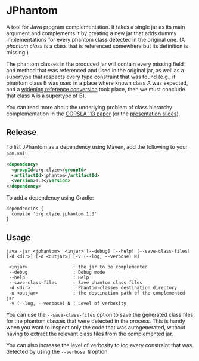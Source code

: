 JPhantom
========

A tool for Java program complementation. It takes a single jar as its
main argument and complements it by creating a new jar that adds dummy
implementations for every phantom class detected in the original
one. (A *phantom class* is a class that is referenced somewhere but
its definition is missing.)

The phantom classes in the produced jar will contain every missing
field and method that was referenced and used in the original jar, as
well as a supertype that respects every type constraint that was found
(e.g., if phantom class B was used in a place where known class A was
expected, and a [widening reference
conversion](http://docs.oracle.com/javase/specs/jls/se14/html/jls-5.html#jls-5.1.5)
took place, then we must conclude that class A is a supertype of B).

You can read more about the underlying problem of class hierarchy
complementation in the [OOPSLA '13 paper](http://yanniss.github.io/jphantom-oopsla13.pdf)
(or the [presentation slides](http://gbalats.github.io/assets/presentations/oopsla2013-jphantom.pdf)).


Release
-------

To list JPhantom as a dependency using Maven, add the following to
your `pom.xml`:

```xml
<dependency>
  <groupId>org.clyze</groupId>
  <artifactId>jphantom</artifactId>
  <version>1.3</version>
</dependency>
```

To add a dependency using Gradle:

```
dependencies {
  compile 'org.clyze:jphantom:1.3'
}
```


Usage
-----

    java -jar <jphantom>  <injar> [--debug] [--help] [--save-class-files] [-d <dir>] [-o <outjar>] [-v (--log, --verbose) N]
    
     <injar>                 : the jar to be complemented
     --debug                 : Debug mode
     --help                  : Help
     --save-class-files      : Save phantom class files
     -d <dir>                : Phantom-classes destination directory
     -o <outjar>             : the destination path of the complemented jar
     -v (--log, --verbose) N : Level of verbosity


You can use the `--save-class-files` option to save the generated
class files for the phantom classes that were detected in the
process. This is handy when you want to inspect only the code that was
autogenerated, without having to extract the relevant class files from
the complemented jar.

You can also increase the level of verbosity to log every constraint
that was detected by using the `--verbose N` option.
